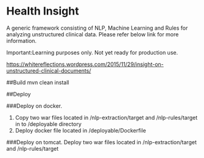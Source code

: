 # Health Insight
A generic framework consisting of NLP, Machine Learning and Rules for analyzing unstructured clinical data.
Please refer below link for more information.

Important:Learning purposes only. Not yet ready for production use.

https://whitereflections.wordpress.com/2015/11/29/insight-on-unstructured-clinical-documents/

##Build 
mvn clean install

##Deploy

###Deploy on docker.
1. Copy two war files located in /nlp-extraction/target and /nlp-rules/target in to /deployable directory
2. Deploy docker file located in /deployable/Dockerfile

###Deploy on tomcat.
Deploy two war files located in /nlp-extraction/target and /nlp-rules/target
